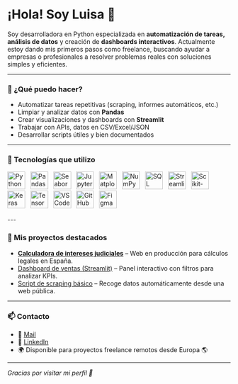 # ¡Hola! Soy Luisa 👋

Soy desarrolladora en Python especializada en **automatización de tareas, análisis de datos** y creación de **dashboards interactivos**. Actualmente estoy dando mis primeros pasos como freelance, buscando ayudar a empresas o profesionales a resolver problemas reales con soluciones simples y eficientes.

---

### 🚀 ¿Qué puedo hacer?
- Automatizar tareas repetitivas (scraping, informes automáticos, etc.)
- Limpiar y analizar datos con **Pandas**
- Crear visualizaciones y dashboards con **Streamlit**
- Trabajar con APIs, datos en CSV/Excel/JSON
- Desarrollar scripts útiles y bien documentados

---

### 🧰 Tecnologías que utilizo
<p align="left">
  <img src="https://go-skill-icons.vercel.app/api/icons/python/light" height="40" alt="Python" />&nbsp;&nbsp;
  <img src="https://go-skill-icons.vercel.app/api/icons/pandas/light" height="40" alt="Pandas" />&nbsp;&nbsp;
  <img src="https://go-skill-icons.vercel.app/api/icons/seaborn/light" height="40" alt="Seaborn" />&nbsp;&nbsp;
  <img src="https://go-skill-icons.vercel.app/api/icons/jupyter/light" height="40" alt="Jupyter" />&nbsp;&nbsp;
  <img src="https://go-skill-icons.vercel.app/api/icons/matplotlib/light" height="40" alt="Matplotlib" />&nbsp;&nbsp;
  <img src="https://go-skill-icons.vercel.app/api/icons/numpy/light" height="40" alt="NumPy" />&nbsp;&nbsp;
  <img src="https://go-skill-icons.vercel.app/api/icons/sql/light" height="40" alt="SQL" />&nbsp;&nbsp;
  <img src="https://go-skill-icons.vercel.app/api/icons/streamlit/light" height="40" alt="Streamlit" />&nbsp;&nbsp;
  <img src="https://go-skill-icons.vercel.app/api/icons/scikit-learn/light" height="40" alt="Scikit-learn" />&nbsp;&nbsp;
  <img src="https://go-skill-icons.vercel.app/api/icons/keras/light" height="40" alt="Keras" />&nbsp;&nbsp;
  <img src="https://go-skill-icons.vercel.app/api/icons/tensorflow/light" height="40" alt="TensorFlow" />&nbsp;&nbsp;
  <img src="https://go-skill-icons.vercel.app/api/icons/vscode/light" height="40" alt="VSCode" />&nbsp;&nbsp;
  <img src="https://go-skill-icons.vercel.app/api/icons/github/light" height="40" alt="GitHub" />&nbsp;&nbsp;
  <img src="https://go-skill-icons.vercel.app/api/icons/figma/light" height="40" alt="Figma" />
</p>
---

### 📂 Mis proyectos destacados
- [**Calculadora de intereses judiciales**](https://interesesjudiciales.es) – Web en producción para cálculos legales en España.
- [Dashboard de ventas (Streamlit)](link-aquí-pronto) – Panel interactivo con filtros para analizar KPIs.
- [Script de scraping básico](link-pronto) – Recoge datos automáticamente desde una web pública.

---

### 📫 Contacto
- 📧 [Mail](luisagarciatorres@gmail.com)
- 💼 [LinkedIn](https:www.linkedin.com/in/luisa-garcia-torres)  
- 🌍 Disponible para proyectos freelance remotos desde Europa 🌎

---

_Gracias por visitar mi perfil 🤗_  
